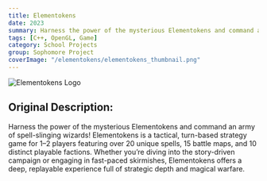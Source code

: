 ```yaml
---
title: Elementokens
date: 2023
summary: Harness the power of the mysterious Elementokens and command an army of spell-slinging wizards!
tags: [C++, OpenGL, Game]
category: School Projects
group: Sophomore Project
coverImage: "/elementokens/elementokens_thumbnail.png"
---
```


<img
src="/elementokens/elementokens_thumbnail.png"
alt="Elementokens Logo"
class="mx-auto"
/>

<section>
<h2 class="mt-2 mb-2 font-jersey-10 text-7xl">
Original Description: 
</h2>
<p class="mt-2">
Harness the power of the mysterious Elementokens and command an army of spell-slinging wizards! 
Elementokens is a tactical, turn-based strategy game for 1–2 players featuring over 20 unique spells, 15 battle maps, 
and 10 distinct playable factions. Whether you’re diving into the story-driven campaign or engaging in fast-paced skirmishes, 
Elementokens offers a deep, replayable experience full of strategic depth and magical warfare.
</p>
</section>

<youtube data-id="RVY6Du1wHmo" data-title="Elementokens Trailer"></youtube>

<imagescroller data-images="/elementokens/elementokens_1.png,/elementokens/elementokens_2.png,/elementokens/elementokens_3.png,/elementokens/elementokens_4.png,/elementokens/elementokens_5.png,/elementokens/elementokens_6.png,/elementokens/elementokens_7.png"></imagescroller>
